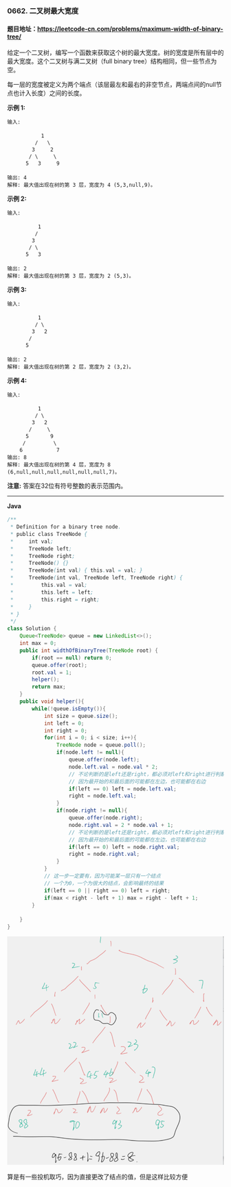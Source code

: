 ### 0662. 二叉树最大宽度

#### 题目地址：https://leetcode-cn.com/problems/maximum-width-of-binary-tree/

给定一个二叉树，编写一个函数来获取这个树的最大宽度。树的宽度是所有层中的最大宽度。这个二叉树与满二叉树（full binary tree）结构相同，但一些节点为空。

每一层的宽度被定义为两个端点（该层最左和最右的非空节点，两端点间的null节点也计入长度）之间的长度。

**示例 1:**

```
输入: 

           1
         /   \
        3     2
       / \     \  
      5   3     9 

输出: 4
解释: 最大值出现在树的第 3 层，宽度为 4 (5,3,null,9)。
```

**示例 2:**

```
输入: 

          1
         /  
        3    
       / \       
      5   3     

输出: 2
解释: 最大值出现在树的第 3 层，宽度为 2 (5,3)。
```

**示例 3:**

```
输入: 

          1
         / \
        3   2 
       /        
      5      

输出: 2
解释: 最大值出现在树的第 2 层，宽度为 2 (3,2)。
```

**示例 4:**

```
输入: 

          1
         / \
        3   2
       /     \  
      5       9 
     /         \
    6           7
输出: 8
解释: 最大值出现在树的第 4 层，宽度为 8 (6,null,null,null,null,null,null,7)。
```

**注意:** 答案在32位有符号整数的表示范围内。

----

**Java**

```java
/**
 * Definition for a binary tree node.
 * public class TreeNode {
 *     int val;
 *     TreeNode left;
 *     TreeNode right;
 *     TreeNode() {}
 *     TreeNode(int val) { this.val = val; }
 *     TreeNode(int val, TreeNode left, TreeNode right) {
 *         this.val = val;
 *         this.left = left;
 *         this.right = right;
 *     }
 * }
 */
class Solution {
    Queue<TreeNode> queue = new LinkedList<>();
    int max = 0;
    public int widthOfBinaryTree(TreeNode root) {
        if(root == null) return 0;
        queue.offer(root);
        root.val = 1;
        helper();
        return max;
    }
    public void helper(){
        while(!queue.isEmpty()){
            int size = queue.size();
            int left = 0;
            int right = 0;
            for(int i = 0; i < size; i++){
                TreeNode node = queue.poll();
                if(node.left != null){
                    queue.offer(node.left);
                    node.left.val = node.val * 2;
                    // 不论判断的是left还是right，都必须对left和right进行判断更改
                    // 因为最开始的和最后面的可能都在左边，也可能都在右边
                    if(left == 0) left = node.left.val;
                    right = node.left.val;
                }
                if(node.right != null){
                    queue.offer(node.right);
                    node.right.val = 2 * node.val + 1;
                    // 不论判断的是left还是right，都必须对left和right进行判断更改
                    // 因为最开始的和最后面的可能都在左边，也可能都在右边
                    if(left == 0) left = node.right.val;
                    right = node.right.val;
                }
            }
            // 这一步一定要有，因为可能某一层只有一个结点
            // 一个为0，一个为很大的结点，会影响最终的结果
            if(left == 0 || right == 0) left = right;
            if(max < right - left + 1) max = right - left + 1;
        }
        
    }
}
```

<img src="20210326200312.png" alt="image-20210326200105904" style="zoom: 150%;" />

算是有一些投机取巧，因为直接更改了结点的值，但是这样比较方便